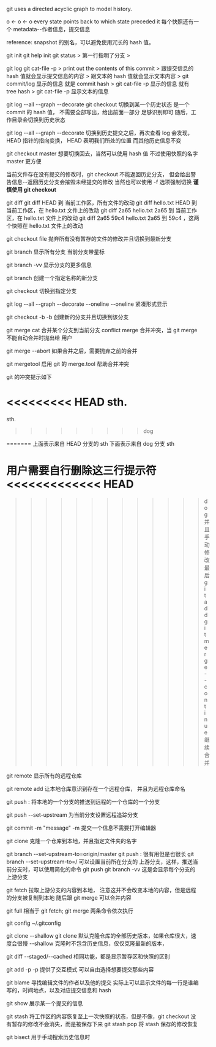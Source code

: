 git uses a directed acyclic graph to model history.

o <- o <- o
every state points back to which state preceded it
每个快照还有一个 metadata--作者信息，提交信息

reference: snapshot 的别名，可以避免使用冗长的
hash 值。

git init 
git help init
git status
	> 第一行指明了分支
	> 

git log
git cat-file -p <hash>
	> print out the contents of this commit
	> 跟提交信息的 hash 值就会显示提交信息的内容
	> 跟文本的 hash 值就会显示文本内容
	> git commit/log 显示的信息 就是 commit hash
	> git cat-file -p <commit hash>显示的信息 就有 tree hash
	> git cat-file -p <tree hash> 显示文本的信息

git log --all --graph --decorate
git checkout <prefix>
	切换到某一个历史状态
	<prefix> 是一个 commit 的 hash 值，
	不需要全部写出，给出前面一部分
	足够识别即可
	随后，工作目录会切换到历史状态

git log --all --graph --decorate
	切换到历史提交之后，再次查看 log
	会发现，HEAD 指针的指向变换，
	HEAD 表明我们所处的位置
	而其他历史信息不变

git checkout master
	想要切换回去，当然可以使用 hash 值
	不过使用快照的名字 master 更方便

当前文件存在没有提交的修改时，git checkout 不能返回历史分支，
但会给出警告信息--返回历史分支会摧毁未经提交的修改
当然也可以使用 -f 选项强制切换
**谨慎使用 git checkout**

git diff
	git diff
	HEAD 到 当前工作区，所有文件的改动
	git diff hello.txt
	HEAD 到 当前工作区，在 hello.txt 文件上的改动
	git diff 2a65 hello.txt
	2a65 到 当前工作区，在 hello.txt 文件上的改动
	git diff 2a65 59c4 hello.txt
	2a65 到 59c4 ，这两个快照在 hello.txt 文件上的改动

git checkout file
	抛弃所有没有暂存的文件的修改并且切换到最新分支

git branch
	显示所有分支 当前分支带星标

git branch -vv
	显示分支的更多信息

git branch <name>
	创建一个指定名称的新分支

git checkout <branch name>
	切换到指定分支

git log --all --graph --decorate --oneline
	--oneline 紧凑形式显示

git checkout -b <name>
	-b 创建新的分支并且切换到该分支

git merge cat
	合并某个分支到当前分支
	conflict merge 合并冲突，当 git merge 不能自动合并时抛出给
	用户

git merge --abort
	如果合并之后，需要抛弃之前的合并

git mergetool
	启用 git 的 merge.tool 帮助合并冲突

git 的冲突提示如下

<<<<<<<<< HEAD
sth.
=========
sth.
>>>>>>>>> dog

======= 上面表示来自 HEAD 分支的 sth
下面表示来自 dog 分支 sth

用户需要自行删除这三行提示符
<<<<<<<<<<<<< HEAD
=============
>>>>>>>>>>>>> dog
并且手动修改
最后 git add 
git merge --continue
	继续合并

git remote
	显示所有的远程仓库

git remote add <name> <url>
	让本地仓库意识到存在一个远程仓库<url>，
	并且为远程仓库命名<name>

git push <remote> <local branch>:<remote branch>
	将本地的一个分支的推送到远程的一个仓库的一个分支

git push --set-upstream <remote> <remote branch>
	为当前分支设置远程追踪分支

git commit -m "message"
	-m 提交一个信息不需要打开编辑器

git clone <url> <folder name>
	克隆一个仓库到本地，并且指定文件夹的名字

git branch --set-upstream-to=origin/master
	git push <remote> <local branch>:<remote branch> 很有用但是也很长
	git branch --set-upstream-to=<remote>/<branch> 可以设置当前所在分支的
	上游分支，这样，推送当前分支时，可以使用简化的命令 git push
	git branch -vv 这是会显示每个分支的上游分支
	
git fetch
	拉取上游分支的内容到本地，
	注意这并不会改变本地的内容，但是远程的分支被复制到本地
	随后跟 git merge 可以合并内容

git full
	相当于 git fetch; git merge 两条命令依次执行

git config
	~/.gitconfig

git clone --shallow
	git clone 默认克隆仓库的全部历史版本，如果仓库很大，速度会很慢
	--shallow 克隆时不包含历史信息，仅仅克隆最新的版本，

git diff --staged/--cached
	相同功能，都是显示暂存区和快照的区别

git add -p 
	-p 提供了交互模式
	可以自由选择想要提交那些内容

git blame
	寻找编辑文件的作者以及他的提交
	实际上可以显示文件的每一行是谁编写的，时间地点，以及对应提交信息和 hash

git show <hash>
	展示某一个提交的信息

git stash
	将工作区的内容恢复至上一次快照的状态，但是不像，git checkout
	没有暂存的修改不会消失，而是被保存下来
	git stash pop
		将 stash 保存的修改恢复

git bisect
	用于手动搜索历史信息时
